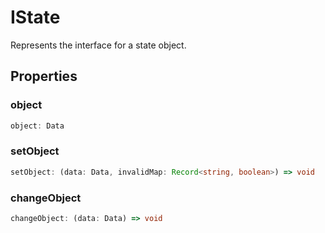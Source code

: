 # IState

Represents the interface for a state object.

## Properties

### object

```ts
object: Data
```

### setObject

```ts
setObject: (data: Data, invalidMap: Record<string, boolean>) => void
```

### changeObject

```ts
changeObject: (data: Data) => void
```
